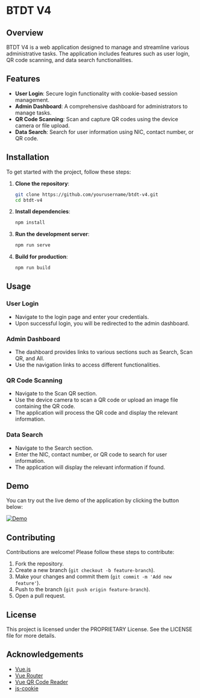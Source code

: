 # BTDT V4

## Overview

BTDT V4 is a web application designed to manage and streamline various administrative tasks. The application includes features such as user login, QR code scanning, and data search functionalities.

## Features

- **User Login**: Secure login functionality with cookie-based session management.
- **Admin Dashboard**: A comprehensive dashboard for administrators to manage tasks.
- **QR Code Scanning**: Scan and capture QR codes using the device camera or file upload.
- **Data Search**: Search for user information using NIC, contact number, or QR code.

## Installation

To get started with the project, follow these steps:

1. **Clone the repository**:
    ```sh
    git clone https://github.com/yourusername/btdt-v4.git
    cd btdt-v4
    ```

2. **Install dependencies**:
    ```sh
    npm install
    ```

3. **Run the development server**:
    ```sh
    npm run serve
    ```

4. **Build for production**:
    ```sh
    npm run build
    ```

## Usage

### User Login

- Navigate to the login page and enter your credentials.
- Upon successful login, you will be redirected to the admin dashboard.

### Admin Dashboard

- The dashboard provides links to various sections such as Search, Scan QR, and All.
- Use the navigation links to access different functionalities.

### QR Code Scanning

- Navigate to the Scan QR section.
- Use the device camera to scan a QR code or upload an image file containing the QR code.
- The application will process the QR code and display the relevant information.

### Data Search

- Navigate to the Search section.
- Enter the NIC, contact number, or QR code to search for user information.
- The application will display the relevant information if found.

## Demo

You can try out the live demo of the application by clicking the button below:

[![Demo](https://img.shields.io/badge/Demo-Live-brightgreen)](https://your-demo-url.com)

## Contributing

Contributions are welcome! Please follow these steps to contribute:

1. Fork the repository.
2. Create a new branch (`git checkout -b feature-branch`).
3. Make your changes and commit them (`git commit -m 'Add new feature'`).
4. Push to the branch (`git push origin feature-branch`).
5. Open a pull request.

## License

This project is licensed under the PROPRIETARY License. See the LICENSE file for more details.

## Acknowledgements

- [Vue.js](https://vuejs.org/)
- [Vue Router](https://router.vuejs.org/)
- [Vue QR Code Reader](https://github.com/gruhn/vue-qrcode-reader)
- [js-cookie](https://github.com/js-cookie/js-cookie)